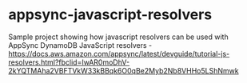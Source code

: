 # appsync-javascript-resolvers
Sample project showing how javascript resolvers can be used with AppSync
DynamoDB JavaScript resolvers - https://docs.aws.amazon.com/appsync/latest/devguide/tutorial-js-resolvers.html?fbclid=IwAR0moDhV-2kYQTMAha2VBFTVkW33kBBqk6O0qBe2Myb2Nb8VHHo5LShNmwk
